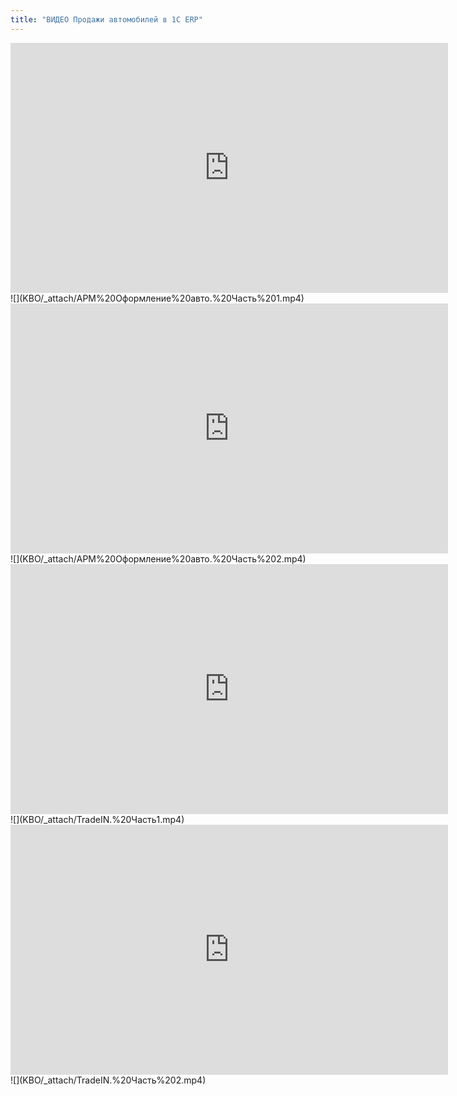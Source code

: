 ```yaml
---
title: "ВИДЕО Продажи автомобилей в 1С ERP"
---
```

<iframe width="700" height="400" src="https://www.youtube.com/embed/zTvApCA3xCk" title="АРМ Оформление авто  Часть 1" frameborder="0" allow="accelerometer; autoplay; clipboard-write; encrypted-media; gyroscope; picture-in-picture; web-share" allowfullscreen></iframe>
![](KBO/_attach/АРМ%20Оформление%20авто.%20Часть%201.mp4)
<iframe width="700" height="400" src="https://www.youtube.com/embed/ab-3I_ZASkk" title="АРМ Оформление авто  Часть 2" frameborder="0" allow="accelerometer; autoplay; clipboard-write; encrypted-media; gyroscope; picture-in-picture; web-share" allowfullscreen></iframe>
![](KBO/_attach/АРМ%20Оформление%20авто.%20Часть%202.mp4)
<iframe width="700" height="400" src="https://www.youtube.com/embed/_q5UOqfIifI" title="TradeIN  Часть1" frameborder="0" allow="accelerometer; autoplay; clipboard-write; encrypted-media; gyroscope; picture-in-picture; web-share" allowfullscreen></iframe>
![](KBO/_attach/TradeIN.%20Часть1.mp4)
<iframe width="700" height="400" src="https://www.youtube.com/embed/Y031jBXsusU" title="TradeIN  Часть 2" frameborder="0" allow="accelerometer; autoplay; clipboard-write; encrypted-media; gyroscope; picture-in-picture; web-share" allowfullscreen></iframe>
![](KBO/_attach/TradeIN.%20Часть%202.mp4)

